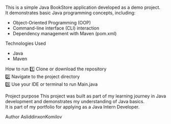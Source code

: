 This is a simple Java BookStore application developed as a demo project.  
It demonstrates basic Java programming concepts, including:
- Object-Oriented Programming (OOP)
- Command-line interface (CLI) interaction
- Dependency management with Maven (pom.xml)

Technologies Used
- Java
- Maven

How to run
1️⃣ Clone or download the repository  
2️⃣ Navigate to the project directory  
3️⃣ Use your IDE or terminal to run Main.java

Project purpose
This project was built as part of my learning journey in Java development and demonstrates my understanding of Java basics.  
It is part of my portfolio for applying as a Java Intern Developer.

Author
AsliddinxonKomilov
